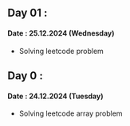 ## Day 01 :
#### Date : 25.12.2024 (Wednesday)

- Solving leetcode problem

## Day 0 :
#### Date : 24.12.2024 (Tuesday)

- Solving leetcode array problem

